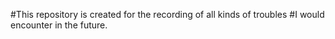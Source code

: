 #This repository is created for the recording of all kinds of troubles
#I would encounter in the future.
